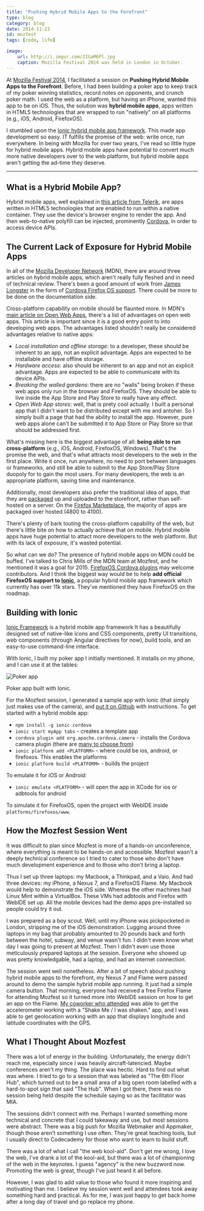 ```yaml
---
title: "Pushing Hybrid Mobile Apps to the Forefront"
type: blog
category: blog
date: 2014-11-23
id: mozfest
tags: [code, life]

image:
    url: http://i.imgur.com/2IGaM6Pl.jpg
    caption: Mozilla Festival 2014 was held in London in October.
---
```


At [Mozilla Festival 2014](http://2014.mozillafestival.org), I facilitated a
session on **Pushing Hybrid Mobile Apps to the Forefront**. Before,
I had been building a poker app to keep track of my poker winning statistics,
record notes on opponents, and crunch poker math. I used the web as a platform,
but having an iPhone, wanted this app to be on iOS. Thus, the solution was
**hybrid mobile apps**, apps written in HTML5 technologies that are wrapped to
run "natively" on all platforms (e.g., iOS, Android, FirefoxOS).

I stumbled upon the [Ionic hybrid mobile app
framework](http://ionicframework.com/). This made app development
so easy. IT fulfills the promise of the web: write once, run everywhere. In
being with Mozilla for over two years, I've read so little hype for hybrid
mobile apps. Hybrid mobile apps have potential to convert much more native
developers over to the web platform, but hybrid mobile apps aren't getting the
ad-time they deserve.

---

## What is a Hybrid Mobile App?

Hybrid mobile apps, well explained in
[this article from
Telerik](http://blogs.telerik.com/appbuilder/posts/12-06-14/what-is-a-hybrid-mobile-app-),
are apps written in HTML5 technologies that are enabled to run within a native
container. They use the device's browser engine to render the app. And then
web-to-native polyfill can be injected, prominently
[Cordova](http://cordova.apache.org/), in order to access device APIs.

## The Current Lack of Exposure for Hybrid Mobile Apps

In all of the [Mozilla
Developer Network](https://developer.mozilla.org) (MDN), there are around three
articles on hybrid mobile apps, which aren't really fully fleshed and in need
of technical review. There's been a good amount of work from [James
Longster](http://jlongster.com) in the form of [Cordova Firefox OS
support](http://http://mozilla-cordova.github.io/). There could be more to be
done on the documentation side.

Cross-platform capability on mobile should be flaunted more. In MDN's
[main article on Open Web Apps](https://developer.mozilla.org/Apps/Quickstart/Build/Intro_to_open_web_apps),
there's a list of advantages on open web apps. This article is important since
it is a good entry point to into developing web apps. The advantages listed
shouldn't really be considered advantages relative to native apps:

- *Local installation and offline storage*: to a developer, these should be
inherent to an app, not an explicit advantage. Apps are expected to be
installable and have offline storage.
- *Hardware access*: also should be inherent to an app and not an explicit
advantage. Apps are expected to be able to communicate with its device APIs.
- *Breaking the walled gardens*: there are no "walls" being broken if these
web apps only run in the browser and FirefoxOS. They should be able to live
inside the App Store and Play Store to really have any effect.
- *Open Web App stores*: well, that is prety cool actually. I built a personal
app that I didn't want to be distributed except with me and antoher. So I
simply built a page that had the ability to install the app. However, pure web
apps alone can't be submitted it to App Store or Play Store so that should
be addressed first.

What's missing here is the biggest advantage of all: **being able to run
cross-platform** (e.g., iOS, Android, FirefoxOS, Windows). That's the promise
the web, and that's what attracts most developers to the web in the first
place. Write it once, run anywhere, no need to port between languages or
frameworks, and still be able to submit to the App Store/Play Store duopoly for
to gain the most users. For many developers, the web is an appropriate
platform, saving time and maintenance.

Additionally, most developers also prefer the traditional idea of apps, that they are
[packaged](https://developer.mozilla.org/Marketplace/Options/Packaged_apps) up
and uploaded to the storefront, rather than self-hosted on a server.  On the
[Firefox Marketplace](https://marketplace.firefox.com), the majority of apps
are packaged over hosted (4800 to 4100).

There's plenty of bark touting the cross-platform capability of the web, but
there's little bite on how to actually achieve that on mobile. Hybrid mobile
apps have huge potential to attact more developers to the web platform. But
with its lack of exposure, it's wasted potential.

So what can we do? The presence of hybrid mobile apps on MDN could be buffed.
I've talked to Chris Mills of the MDN team at Mozfest, and he mentioned it was
a goal for 2015. [FirefoxOS Cordova plugins](http://mozilla-cordova.github.io/)
may welcome contributors. And I think the biggest way would be to help **add
official FirefoxOS support to [Ionic](https://github.com/driftyco/ionic)**, a
popular hybrid mobile app framework which currently has over 11k stars. They've
mentioned they have FirefoxOS on the roadmap.

## Building with Ionic

[Ionic Framework](http://ionicframework.com/) is a hybrid mobile app framework
It has a beautifully designed set of native-like icons and CSS components,
pretty UI transitions, web components (through Angular directives for now),
build tools, and an easy-to-use command-line interface.

With Ionic, I built my poker app I initially mentioned. It installs on my
phone, and I can use it at the tables:

![Poker app](http://i.imgur.com/IoI7nyol.png)
<div class="page-caption"><span>
  Poker app built with Ionic.
</span></div>

For the Mozfest session, I generated a sample app with Ionic (that simply just
makes use of the camera), and [put it on
Github](https://github.com/ngokevin/mozfest2014/tree/master/mozfestApp) with
instructions. To get started with a hybrid mobile app:

- ```npm install -g ionic cordova```
- ```ionic start myApp tabs``` - creates a template app
- ```cordova plugin add org.apache.cordova.camera``` - installs the Cordova
  camera plugin (there are [many to choose from](http://plugins.cordova.io/))
- ```ionic platform add <PLATFORM>``` - where <PLATFORM> could be ios, android,
  or firefoxos. This enables the platforms
- ```ionic platform build <PLATFORM>``` - builds the project

To emulate it for iOS or Android:

- ```ionic emulate <PLATFORM>``` - will open the app in XCode for ios or
  adbtools for android

To simulate it for FirefoxOS, open the project with WebIDE inside
```platforms/firefoxos/www```.

## How the Mozfest Session Went

It was difficult to plan since Mozfest is more of a hands-on unconference,
where everything is meant to be hands-on and accessible. Mozfest wasn't a
deeply technical conference so I tried to cater to those who don't have much
development experience and to those who don't bring a laptop.

Thus I set up three laptops: my Macbook, a Thinkpad, and a Vaio. And had
three devices: my iPhone, a Nexus 7, and a FirefoxOS Flame. My Macbook would
help to demonstrate the iOS side. Whereas the other machines had Linux Mint
within a VirtualBox. These VMs had adbtools and Firefox with WebIDE set up.
All the mobile devices had the demo apps pre-installed so people could try it
out.

I was prepared as a boy scout. Well, until my iPhone was pickpocketed in
London, stripping me of the iOS demonstration. Lugging around three laptops
in my bag that probably amounted to 20 pounds back and forth between the hotel,
subway, and venue wasn't fun. I didn't even know what day I was going to
present at Mozfest. Then I didn't even use those meticulously prepared laptops
at the session. Everyone who showed up was pretty knowledgable, had a
laptop, and had an internet connection.

The session went well nonetheless. After a bit of speech about
pushing hybrid mobile apps to the forefront, my Nexus 7 and Flame were passed
around to demo the sample hybrid mobile app running. It just had a simple
camera button. That morning, everyone had received a free Firefox Flame for
attending Mozfest so it turned more into WebIDE session on how to get an app on
the Flame. [My coworker who attended](http://muffinresearch.co.uk/) was
able to get the accelerometer working with a "Shake Me / I was shaken." app,
and I was able to get geolocation working with an app that displays longitude
and latitude coordinates with the GPS.

## What I Thought About Mozfest

There was a lot of energy in the building. Unfortunately, the energy didn't
reach me, especially since I was heavily aircraft-latencied. Maybe conferences
aren't my thing. The place was hectic. Hard to find out what was where. I tried
to go to a session that was labeled as "The 6th Floor Hub", which turned out to
be a small area of a big open room labelled with a hard-to-spot sign that said
"The Hub". When I got there, there was no session being held despite the
schedule saying so as the facilitator was MIA.

The sessions didn't connect with me. Perhaps I wanted something more technical
and concrete that I could takeaway and use, but most sessions were abstract.
There was a big push for Mozilla Webmaker and Appmaker, though those aren't
something I use often. They're great teaching tools, but I usually direct to
Codecademy for those who want to learn to build stuff.

There was a lot of what I call "the web kool-aid". Don't get me wrong, I love
the web, I've drank a lot of the kool-aid, but there was a lot of championing
of the web in the keynotes. I guess "agency" is the new buzzword now. Promoting
the web is great, though I've just heard it all before.

However, I was glad to add value to those who found it more inspiring and
motivating than me. I believe my session went well and attendees took away
something hard and practical. As for me, I was just happy to get back home
after a long day of travel and go replace my phone.
